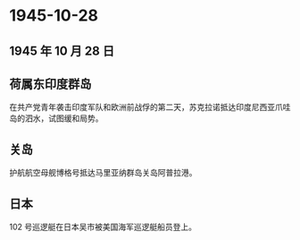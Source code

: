# 1945-10-28

## 1945 年 10 月 28 日

## 荷属东印度群岛

在共产党青年袭击印度军队和欧洲前战俘的第二天，苏克拉诺抵达印度尼西亚爪哇岛的泗水，试图缓和局势。

## 关岛

护航航空母舰博格号抵达马里亚纳群岛关岛阿普拉港。

## 日本

102 号巡逻艇在日本吴市被美国海军巡逻艇船员登上。


